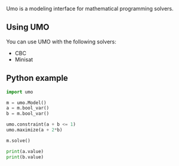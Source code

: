 
Umo is a modeling interface for mathematical programming solvers. 

## Using UMO

You can use UMO with the following solvers:
* CBC
* Minisat

## Python example

```python
import umo

m = umo.Model()
a = m.bool_var()
b = m.bool_var()

umo.constraint(a + b <= 1)
umo.maximize(a + 2*b)

m.solve()

print(a.value)
print(b.value)
```

